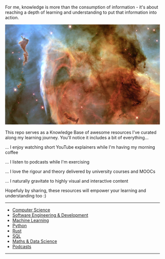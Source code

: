 For me, knowledge is more than the consumption of information - it's about reaching a depth of learning and understanding to put that information into action.

![](assets/8.jpg)

This repo serves as a Knowledge Base of awesome resources I've curated along my learning journey. You'll notice it includes a bit of everything...

... I enjoy watching short YouTube explainers while I'm having my morning coffee

... I listen to podcasts while I'm exercising

... I love the rigour and theory delivered by university courses and MOOCs

... I naturally gravitate to highly visual and interactive content 

Hopefuly by sharing, these resources will empower your learning and understanding too :)

<hr>

* [Computer Science](./cs.md)
* [Software Engineering & Development](./dev.md)
* [Machine Learning](./ml.md)
* [Python](./python.md)
* [Rust](./rust.md)
* [SQL](./sql.md)
* [Maths & Data Science](./maths.md)
* [Podcasts](./podcasts.md)


<hr>

